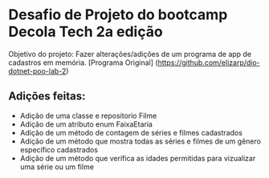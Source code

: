 # Desafio de Projeto do bootcamp Decola Tech 2a edição
Objetivo do projeto: Fazer alterações/adições de um programa de app de cadastros em memória.
[Programa Original] (https://github.com/elizarp/dio-dotnet-poo-lab-2)

## Adições feitas:
- Adição de uma classe e repositorio Filme
- Adição de um atributo enum FaixaEtaria
- Adição de um método de contagem de séries e filmes cadastrados
- Adição de um método que mostra todas as séries e filmes de um gênero específico cadastrados
- Adição de um método que verifica as idades permitidas para vizualizar uma série ou um filme
